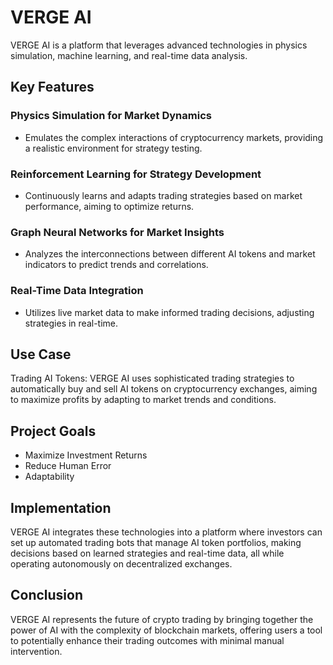 # VERGE AI

VERGE AI is a platform that leverages advanced technologies in physics simulation, machine learning, and real-time data analysis.

## Key Features

### Physics Simulation for Market Dynamics
- Emulates the complex interactions of cryptocurrency markets, providing a realistic environment for strategy testing.

### Reinforcement Learning for Strategy Development
- Continuously learns and adapts trading strategies based on market performance, aiming to optimize returns.

### Graph Neural Networks for Market Insights
- Analyzes the interconnections between different AI tokens and market indicators to predict trends and correlations.

### Real-Time Data Integration
- Utilizes live market data to make informed trading decisions, adjusting strategies in real-time.

## Use Case
Trading AI Tokens: VERGE AI uses sophisticated trading strategies to automatically buy and sell AI tokens on cryptocurrency exchanges, aiming to maximize profits by adapting to market trends and conditions.

## Project Goals
- Maximize Investment Returns
- Reduce Human Error
- Adaptability

## Implementation
VERGE AI integrates these technologies into a platform where investors can set up automated trading bots that manage AI token portfolios, making decisions based on learned strategies and real-time data, all while operating autonomously on decentralized exchanges.

## Conclusion
VERGE AI represents the future of crypto trading by bringing together the power of AI with the complexity of blockchain markets, offering users a tool to potentially enhance their trading outcomes with minimal manual intervention.
